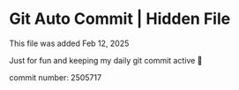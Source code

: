 # Git Auto Commit | Hidden File

This file was added Feb 12, 2025

Just for fun and keeping my daily git commit active 🤪

commit number: 2505717
